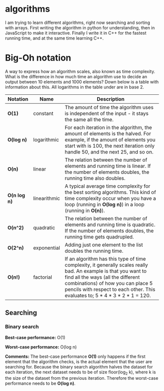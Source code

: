 # algorithms
I am trying to learn different algorithms, right now searching and sorting with arrays. First writing the algorithm in python for understanding, then in JavaScript to make it interactive. Finally I write it in C++ for the fastest running time, and at the same time learning C++.

# Big-Oh notation
A way to express how an algorithm scales, also known as time complexity. What is the difference in how much time an algorithm use to decide an output between 10 elements and 1000 elements? Down below is a table with information about this. All logarithms in the table under are in base 2.

Notation | Name | Description
--- | --- | ---
**O(1)** | constant | The amount of time the algorithm uses is independent of the input - it stays the same all the time.
**O(log n)** | logarithmic | For each iteration in the algorithm, the amount of elements is the halved. For example, if the amount of elements you start with is 100, the next iteration only handle 50, and the next 25, and so on.
**O(n)** | linear | The relation between the number of elements and running time is linear. If the number of elements doubles, the running time also doubles.
**O(n log n)** | linearithmic | A typical average time complexity for the best sorting algorithms. This kind of time complexity occur when you have a loop (running in **O(log n)**) in a loop (running in **O(n)**).
**O(n^2)** | quadratic | The relation between the number of elements and running time is quadratic. If the number of elements doubles, the running time gets quadrupled.
**O(2^n)** | exponential | Adding just one element to the list doubles the running time.
**O(n!)** | factorial | If an algorithm has this type of time complexity, it generally scales really bad. An example is that you want to find all the ways (all the different combinations) of how you can place 5 pencils with respect to each other. This evaluates to; 5 * 4 * 3 * 2 * 1 = 120.

## Searching

### Binary search
**Best-case performance:** O(1)

**Worst-case performance:** O(log n)

**Comments:** The best-case performance **O(1)** only happens if the first element that the algorithm checks, is the actual element that the user are searching for. Because the binary search algorithm halves the dataset for each iteration, the next dataset needs to be of size floor(log<sub>2</sub> k), where k is the size of the dataset from the previous iteration. Therefore the worst-case performance needs to be **O(log n)**.
